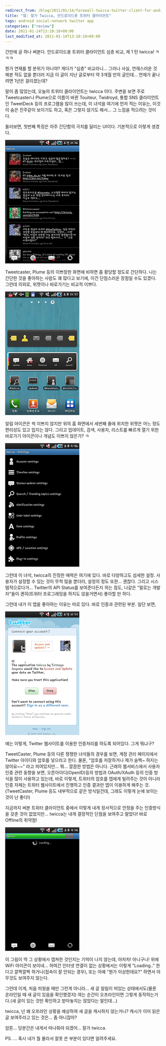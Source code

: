 ```yaml
---
redirect_from: /blog/2011/01/14/farewall-twicca-twitter-client-for-android/
title: "앱: 잘가 Twicca, 안드로이드용 트위터 클라이언트"
tags: android social-network twitter app
categories: ["review"]
date: 2011-01-14T13:10:18+09:00
last_modified_at: 2011-01-14T13:10:18+09:00
---
```

간만에 글 하나 써본다. 안드로이드용 트위터 클라이언트 심층 비교,
제 1 탄 twicca! ㅋㅋㅋ

뭔가 연재를 할 분위기 아니야? 게다가 "심층" 비교라니... 그러나 사실,
연재스러운 것 해본 적도 없을 뿐더러 지금 이 글이 지난 글로부터 약 3개월 만의
글인데... 연재가 끝나려면 1년은 걸리겠는데?

말이 좀 많았는데, 오늘의 트위터 클라이언트는 twicca 이다. 주변을 보면 주로
Tweetcaster나 Plume으로 이름이 바뀐 Touiteur, Twidroyd, 통합 SNS 클라이언트인
TweetDeck 등의 프로그램을 많이 쓰는데, 이 녀석을 여기에 먼저 적는 이유는,
이것이 숨은 진주같이 보이기도 하고, 혹은 그렇지 않기도 해서... 그 느낌을
적으려는 것이다.

둘러보면, 첫번째 특징은 아주 간단함의 극치를 달리는 UI이다. 기본적으로 이렇게
생겼다.

![](/attachments/2011-01-14-twicca-main.png)

Tweetcaster, Plume 등의 이쁘장한 화면에 비하면 좀 황당할 정도로 간단하다.
나는 간단한 것을 좋아하는 사람도 꽤 많다고 보기에, 이건 단점스러운 장점일
수도 있겠다. 그런데 의외로, 위젯이나 바로가기는 비교적 이쁘다.

![](/attachments/2011-01-14-twicca-widget.png)

알림 아이콘은 썩 이쁘지 않지만 위의 홈 화면에서 세번째 줄에 위치한 위젯은
어느 정도 편리성도 있고 밉지는 않다. 그리고 업데이트, 검색, 사용자, 리스트를
빠르게 열기 위한 바로가기 아이콘이나 개념도 이쁘지 않은가? ㅋ

![](/attachments/2011-01-14-twicca-setting.png)

그런데 이 녀석, twicca의 진정한 매력은 여기에 있다. 바로 다양하고도 섬세한
설정. 사용자가 설정할 수 있는 것이 무척 많을 뿐더러, 설정의 정도 또한...
괜찮다. 그리고 시스템적으로다가... Twitter의 API Status를 보여준다든지 하는
점도, 나같은 "말로는 개발자"들이 괜히(트위터 프로그래밍을 하지도 않을거면서)
좋아할 만 하다.

그런데 내가 이 앱을 좋아하는 이유는 따로 있다. 바로 인증과 관련된 부분. 일단
보면,

![](/attachments/2011-01-14-twicca-auth.png)

얘는 이렇게, Twitter 웹사이트를 이용한 인증처리를 하도록 되어있다. 그게 뭐냐구?

TweetCaster, Plume 등의 다른 쟁쟁한 녀석들의 경우를 보면, 계정 관리 페이지에서
Twitter 아이디와 암호를 넣으라고 한다. 물론, "암호를 저장하거나 제가 슬쩍~
하지는 않아요~~" 라고 씌여있지만... 뭐... 깔끔한 방법은 아니다. 근래의
웹서비스에서 사용자 인증 관련 동향을 보면, 오픈아이디(OpenID)등의 방법과
OAuth/XAuth 등의 인증 방식을 많이 사용하고 있는데, 바로 이렇게, 트위터의
암호를 앱에게 빌려주는 것이 아니라 인증 자체는 트위터 웹사이트에서 진행하고
인증 결과만 앱이 이용하게 해주는 것. (TweetCaster, Plume 등도 내부적으로 같은
방식일건데, 그래도 이렇게 눈에 보이는 것이 난 좋다!)

지금까지 써본 트위터 클라이언트 중에서 이렇게 내게 정서적으로 안정을 주는
인증방식을 갖춘 것이 없었지만... twicca는 내게 결정적인 단점을 보여주고
말았다! 바로 Offline의 취약점!

![](/attachments/2011-01-14-twicca-loading.png)

이 그림이 딱 그 상황에서 캡쳐한 것인지는 기억이 나지 않는데, 아차차! 아니구나!
위에 WiFi 아이콘이 보이네... 하여간 인터넷 연결이 없는 상황에서는 이렇게
"Loading.." 한다고 깔짝깔짝 하거나(접속이 잘 안되는 경우), 또는 아예 "뭔가
이상한데요?" 하면서 아무것도 보여주지 않는다.

그런데 이게, 처음 띄웠을 때만 그런게 아니라... 새 글 알림이 떠있는
상태에서도(물론 온라인일 때 새 글이 있음을 확인했겠지) 여는 순간이
오프라인이면 그렇게 동작하는거다.(새 글이 있는 것만 확인하고 받아놓지는
않았다는 말인데...)

twicca, 넌 왜 오프라인 상황을 예상하여 새 글을 캐시하지 않는거니? 캐시가 이미
읽은 글 보여주라고 있는 것은... 좀 아니잖아?

암튼... 당분간은 내게서 떠나줘야 되겠어... 잘가 twicca.

PS. ... 혹시 내가 뭘 몰라서 잘못 쓴 부분이 있다면 알려주세요.

